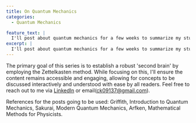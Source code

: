 ```yaml
---
title: On Quantum Mechanics
categories:
  - Quantum Mechanics

feature_text: |
  I'll post about quantum mechanics for a few weeks to summarize my study in university. The content of these posts will serve as a foundation for future discussions and posts on the topic of quantum information.
excerpt: |
  I'll post about quantum mechanics for a few weeks to summarize my study in university. The content of these posts will serve as a foundation for future discussions and posts on the topic of quantum information.
---
```






<!-- more -->

The primary goal of this series is to establish a robust 'second brain' by employing the Zettelkasten method. While focusing on this, I'll ensure the content remains accessible and engaging, allowing for concepts to be discussed interactively and understood with ease by all readers. Feel free to reach out to me via [LinkedIn](https://www.linkedin.com/in/%EA%B2%BD%EC%A4%80-%EC%B1%84-73a507273/) or email(ck09137@gmail.com).

References for the posts going to be used:
Griffith, Introduction to Quantum Mechanics,
Sakurai, Modern Quantum Mechanics,
Arfken, Mathematical Methods for Physicists.
